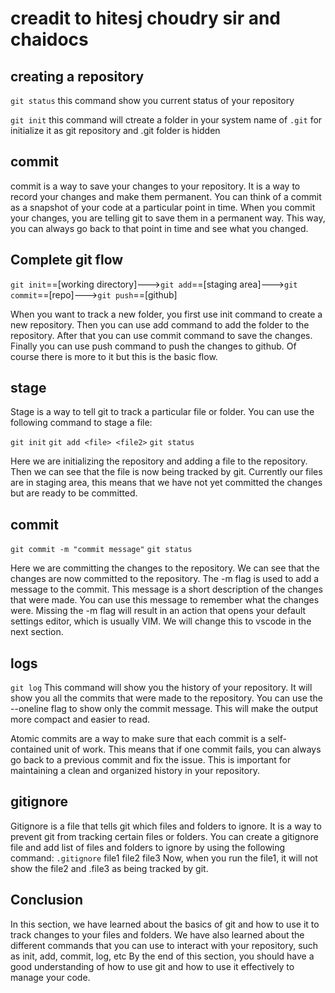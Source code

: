 # creadit to hitesj choudry sir and chaidocs

## creating a repository 
 `git status` this command show you current status of your repository

 `git init` this command will ctreate a folder in your system name of `.git` for initialize it as git repository and .git folder is hidden

## commit
commit is a way to save your changes to your repository. It is a way to record your changes and make them permanent. You can think of a commit as a snapshot of your code at a particular point in time. When you commit your changes, you are telling git to save them in a permanent way. This way, you can always go back to that point in time and see what you changed.

## Complete git flow
`git init`==[working directory]--->`git add`==[staging area]--->`git commit`==[repo]--->`git push`==[github]

When you want to track a new folder, you first use init command to create a new repository. Then you can use add command to add the folder to the repository. After that you can use commit command to save the changes. Finally you can use push command to push the changes to github. Of course there is more to it but this is the basic flow.

## stage 
Stage is a way to tell git to track a particular file or folder. You can use the following command to stage a file:

`git init`
`git add <file> <file2>`
`git status`

Here we are initializing the repository and adding a file to the repository. Then we can see that the file is now being tracked by git. Currently our files are in staging area, this means that we have not yet committed the changes but are ready to be committed.

## commit 

`git commit -m "commit message"`
`git status`

Here we are committing the changes to the repository. We can see that the changes are now committed to the repository. The -m flag is used to add a message to the commit. This message is a short description of the changes that were made. You can use this message to remember what the changes were. Missing the -m flag will result in an action that opens your default settings editor, which is usually VIM. We will change this to vscode in the next section.

## logs

`git log`
This command will show you the history of your repository. It will show you all the commits that were made to the repository. You can use the --oneline flag to show only the commit message. This will make the output more compact and easier to read. 

Atomic commits are a way to make sure that each commit is a self-contained unit of work. This means that if one commit fails, you can always go back to a previous commit and fix the issue. This is important for maintaining a clean and organized history in your repository.

## gitignore
Gitignore is a file that tells git which files and folders to ignore. It is a way to prevent git from tracking certain files or folders. You can create a gitignore file and add list of files and folders to ignore by using the following command:
`.gitignore`
   file1
   file2
   file3
Now, when you run the file1, it will not show the file2 and .file3 as being tracked by git.

## Conclusion
In this section, we have learned about the basics of git and how to use it to track changes to your files and folders. We have also learned about the different commands that you can use to interact with your repository, such as init, add, commit, log, etc By the end of this section, you should have a good understanding of how to use git and how to use it effectively to manage your code.